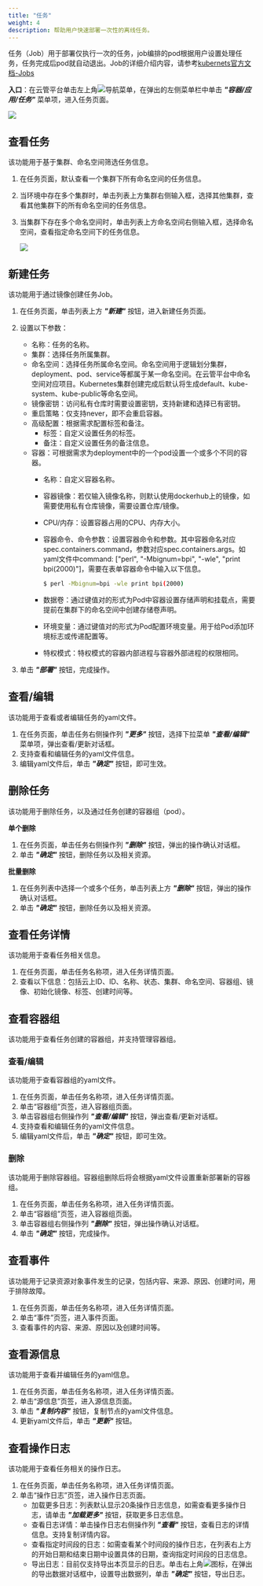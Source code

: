 ```yaml
---
title: "任务"
weight: 4
description: 帮助用户快速部署一次性的离线任务。
---
```



任务（Job）用于部署仅执行一次的任务，job编排的pod根据用户设置处理任务，任务完成后pod就自动退出。Job的详细介绍内容，请参考[kubernets官方文档-Jobs](https://kubernetes.io/docs/concepts/workloads/controllers/jobs-run-to-completion/)

**入口**：在云管平台单击左上角![](../../../images/intro/nav.png)导航菜单，在弹出的左侧菜单栏中单击 **_"容器/应用/任务"_** 菜单项，进入任务页面。

![](../../../images/docker/job1.png)

## 查看任务

该功能用于基于集群、命名空间筛选任务信息。

1. 在任务页面，默认查看一个集群下所有命名空间的任务信息。
2. 当环境中存在多个集群时，单击列表上方集群右侧输入框，选择其他集群，查看其他集群下的所有命名空间的任务信息。
3. 当集群下存在多个命名空间时，单击列表上方命名空间右侧输入框，选择命名空间，查看指定命名空间下的任务信息。

    ![](../../../images/docker/switchcluster&namespace.png)

## 新建任务

该功能用于通过镜像创建任务Job。

1. 在任务页面，单击列表上方 **_"新建"_** 按钮，进入新建任务页面。
2. 设置以下参数：
    - 名称：任务的名称。
    - 集群：选择任务所属集群。
    - 命名空间：选择任务所属命名空间。命名空间用于逻辑划分集群，deployment、pod、service等都属于某一命名空间。在云管平台中命名空间对应项目。Kubernetes集群创建完成后默认将生成default、kube-system、kube-public等命名空间。
    - 镜像密钥：访问私有仓库时需要设置密钥，支持新建和选择已有密钥。
    - 重启策略：仅支持never，即不会重启容器。
    - 高级配置：根据需求配置标签和备注。
        - 标签：自定义设置任务的标签。
        - 备注：自定义设置任务的备注信息。
    - 容器：可根据需求为deployment中的一个pod设置一个或多个不同的容器。
        - 名称：自定义容器名称。
        - 容器镜像：若仅输入镜像名称，则默认使用dockerhub上的镜像，如需要使用私有仓库镜像，需要设置仓库/镜像。
        - CPU/内存：设置容器占用的CPU、内存大小。
        - 容器命令、命令参数：设置容器命令和参数。其中容器命名对应spec.containers.command，参数对应spec.containers.args。如yaml文件中command: ["perl",  "-Mbignum=bpi", "-wle", "print bpi(2000)"]，需要在表单容器命令中输入以下信息。
            
            ```bash
            $ perl -Mbignum=bpi -wle print bpi(2000)
            ```

        - 数据卷：通过键值对的形式为Pod中容器设置存储声明和挂载点，需要提前在集群下的命名空间中创建存储卷声明。
        - 环境变量：通过键值对的形式为Pod配置环境变量。用于给Pod添加环境标志或传递配置等。
        - 特权模式：特权模式的容器内部进程与容器外部进程的权限相同。

3. 单击 **_"部署"_** 按钮，完成操作。

## 查看/编辑

该功能用于查看或者编辑任务的yaml文件。

1. 在任务页面，单击任务右侧操作列 **_"更多"_** 按钮，选择下拉菜单 **_"查看/编辑"_** 菜单项，弹出查看/更新对话框。
2. 支持查看和编辑任务的yaml文件信息。
3. 编辑yaml文件后，单击 **_"确定"_** 按钮，即可生效。

## 删除任务

该功能用于删除任务，以及通过任务创建的容器组（pod）。

**单个删除**

1. 在任务页面，单击任务右侧操作列 **_"删除"_** 按钮，弹出的操作确认对话框。
2. 单击 **_"确定"_** 按钮，删除任务以及相关资源。

**批量删除**

1. 在任务列表中选择一个或多个任务，单击列表上方 **_"删除"_** 按钮，弹出的操作确认对话框。
2. 单击 **_"确定"_** 按钮，删除任务以及相关资源。

## 查看任务详情

该功能用于查看任务相关信息。

1. 在任务页面，单击任务名称项，进入任务详情页面。
2. 查看以下信息：包括云上ID、ID、名称、状态、集群、命名空间、容器组、镜像、初始化镜像、标签、创建时间等。

## 查看容器组

该功能用于查看任务创建的容器组，并支持管理容器组。

### 查看/编辑

该功能用于查看容器组的yaml文件。

1. 在任务页面，单击任务名称项，进入任务详情页面。
2. 单击“容器组”页签，进入容器组页面。
3. 单击容器组右侧操作列 **_"查看/编辑"_** 按钮，弹出查看/更新对话框。
4. 支持查看和编辑任务的yaml文件信息。
5. 编辑yaml文件后，单击 **_"确定"_** 按钮，即可生效。

### 删除

该功能用于删除容器组。容器组删除后将会根据yaml文件设置重新部署新的容器组。

1. 在任务页面，单击任务名称项，进入任务详情页面。
2. 单击“容器组”页签，进入容器组页面。
3. 单击容器组右侧操作列 **_"删除"_** 按钮，弹出操作确认对话框。
4. 单击 **_"确定"_** 按钮，完成操作。

## 查看事件

该功能用于记录资源对象事件发生的记录，包括内容、来源、原因、创建时间，用于排除故障。

1. 在任务页面，单击任务名称项，进入任务详情页面。
2. 单击“事件”页签，进入事件页面。
3. 查看事件的内容、来源、原因以及创建时间等。

## 查看源信息

该功能用于查看并编辑任务的yaml信息。

1. 在任务页面，单击任务名称项，进入任务详情页面。
2. 单击“源信息”页签，进入源信息页面。
3. 单击 **_"复制内容"_** 按钮，复制节点的yaml文件信息。
4. 更新yaml文件后，单击 **_"更新"_** 按钮。

## 查看操作日志

该功能用于查看任务相关的操作日志。

1. 在任务页面，单击任务名称项，进入任务详情页面。
2. 单击“操作日志”页签，进入操作日志页面。
    - 加载更多日志：列表默认显示20条操作日志信息，如需查看更多操作日志，请单击 **_"加载更多"_** 按钮，获取更多日志信息。
    - 查看日志详情：单击操作日志右侧操作列 **_"查看"_** 按钮，查看日志的详情信息。支持复制详情内容。
    - 查看指定时间段的日志：如需查看某个时间段的操作日志，在列表右上方的开始日期和结束日期中设置具体的日期，查询指定时间段的日志信息。
    - 导出日志：目前仅支持导出本页显示的日志。单击右上角![](../../../images/system/download.png)图标，在弹出的导出数据对话框中，设置导出数据列，单击 **_"确定"_** 按钮，导出日志。
